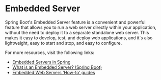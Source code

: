# Embedded Server

Spring Boot's Embedded Server feature is a convenient and powerful feature that allows you to run a web server directly within your application, without the need to deploy it to a separate standalone web server. This makes it easy to develop, test, and deploy web applications, and it's also lightweight, easy to start and stop, and easy to configure.

For more resources, visit the following links:

- [Embedded Servers in Spring](https://subscription.packtpub.com/book/application-development/9781789132588/3/ch03lvl1sec24/embedded-servers)
- [What is an Embedded Server? (Spring Boot)](https://www.springboottutorial.com/java-programmer-essentials-what-is-an-embedded-server)
- [Embedded Web Servers ‘How-to' guides](https://docs.spring.io/spring-boot/docs/2.1.9.RELEASE/reference/html/howto-embedded-web-servers.html)
